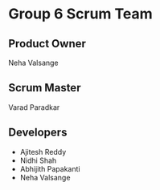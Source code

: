 # Group 6 Scrum Team
## Product Owner
Neha Valsange
## Scrum Master
Varad Paradkar
## Developers
- Ajitesh Reddy
- Nidhi Shah
- Abhijith Papakanti
- Neha Valsange
